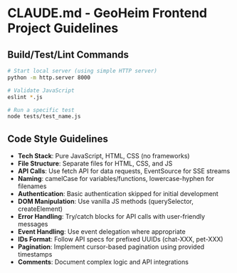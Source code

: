 # CLAUDE.md - GeoHeim Frontend Project Guidelines

## Build/Test/Lint Commands
```bash
# Start local server (using simple HTTP server)
python -m http.server 8000

# Validate JavaScript
eslint *.js

# Run a specific test
node tests/test_name.js
```

## Code Style Guidelines
- **Tech Stack**: Pure JavaScript, HTML, CSS (no frameworks)
- **File Structure**: Separate files for HTML, CSS, and JS
- **API Calls**: Use fetch API for data requests, EventSource for SSE streams
- **Naming**: camelCase for variables/functions, lowercase-hyphen for filenames
- **Authentication**: Basic authentication skipped for initial development
- **DOM Manipulation**: Use vanilla JS methods (querySelector, createElement)
- **Error Handling**: Try/catch blocks for API calls with user-friendly messages
- **Event Handling**: Use event delegation where appropriate
- **IDs Format**: Follow API specs for prefixed UUIDs (chat-XXX, pet-XXX)
- **Pagination**: Implement cursor-based pagination using provided timestamps
- **Comments**: Document complex logic and API integrations